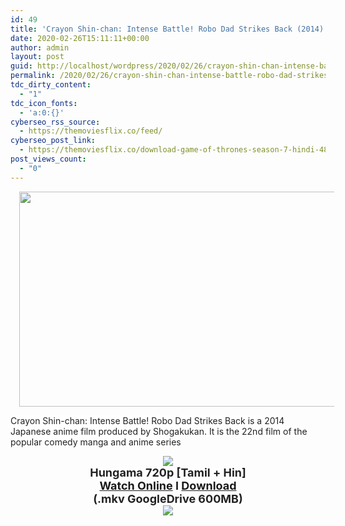 ```yaml
---
id: 49
title: 'Crayon Shin-chan: Intense Battle! Robo Dad Strikes Back (2014) WEB-DL &#8211; 720p &#8211; Dual Aud [Tamil + Hindi] &#8211; x264 &#8211; 600MB'
date: 2020-02-26T15:11:11+00:00
author: admin
layout: post
guid: http://localhost/wordpress/2020/02/26/crayon-shin-chan-intense-battle-robo-dad-strikes-back-2014-web-dl-720p-dual-aud-tamil-hindi-x264-600mb/
permalink: /2020/02/26/crayon-shin-chan-intense-battle-robo-dad-strikes-back-2014-web-dl-720p-dual-aud-tamil-hindi-x264-600mb/
tdc_dirty_content:
  - "1"
tdc_icon_fonts:
  - 'a:0:{}'
cyberseo_rss_source:
  - https://themoviesflix.co/feed/
cyberseo_post_link:
  - https://themoviesflix.co/download-game-of-thrones-season-7-hindi-480p-720p/
post_views_count:
  - "0"
---
```

<div dir="ltr" style="text-align: left;" trbidi="on">
  <div class="separator" style="clear: both; text-align: center;">
    <a href="https://1.bp.blogspot.com/-V3DrMIcV4DY/XlaJ0mdUhlI/AAAAAAAAA7A/ILmU6xhwwbkjfOmSXQDHrR2dtMM8Rq0RQCLcBGAsYHQ/s1600/Shinchan{5e176f9fcfde9aba7eb9c28cb91a5314fc67fc5fae859004e1132ccc1df19f4f}2BMovie{5e176f9fcfde9aba7eb9c28cb91a5314fc67fc5fae859004e1132ccc1df19f4f}2BRobot{5e176f9fcfde9aba7eb9c28cb91a5314fc67fc5fae859004e1132ccc1df19f4f}2BDad{5e176f9fcfde9aba7eb9c28cb91a5314fc67fc5fae859004e1132ccc1df19f4f}2BHINDI{5e176f9fcfde9aba7eb9c28cb91a5314fc67fc5fae859004e1132ccc1df19f4f}2BFull{5e176f9fcfde9aba7eb9c28cb91a5314fc67fc5fae859004e1132ccc1df19f4f}2BMovie{5e176f9fcfde9aba7eb9c28cb91a5314fc67fc5fae859004e1132ccc1df19f4f}2B{5e176f9fcfde9aba7eb9c28cb91a5314fc67fc5fae859004e1132ccc1df19f4f}255BHD{5e176f9fcfde9aba7eb9c28cb91a5314fc67fc5fae859004e1132ccc1df19f4f}255D{5e176f9fcfde9aba7eb9c28cb91a5314fc67fc5fae859004e1132ccc1df19f4f}2B{5e176f9fcfde9aba7eb9c28cb91a5314fc67fc5fae859004e1132ccc1df19f4f}25282014{5e176f9fcfde9aba7eb9c28cb91a5314fc67fc5fae859004e1132ccc1df19f4f}2529.jpg" imageanchor="1" style="margin-left: 1em; margin-right: 1em;"><img loading="lazy" border="0" data-original-height="593" data-original-width="1103" height="344" src="https://1.bp.blogspot.com/-V3DrMIcV4DY/XlaJ0mdUhlI/AAAAAAAAA7A/ILmU6xhwwbkjfOmSXQDHrR2dtMM8Rq0RQCLcBGAsYHQ/s640/Shinchan{5e176f9fcfde9aba7eb9c28cb91a5314fc67fc5fae859004e1132ccc1df19f4f}2BMovie{5e176f9fcfde9aba7eb9c28cb91a5314fc67fc5fae859004e1132ccc1df19f4f}2BRobot{5e176f9fcfde9aba7eb9c28cb91a5314fc67fc5fae859004e1132ccc1df19f4f}2BDad{5e176f9fcfde9aba7eb9c28cb91a5314fc67fc5fae859004e1132ccc1df19f4f}2BHINDI{5e176f9fcfde9aba7eb9c28cb91a5314fc67fc5fae859004e1132ccc1df19f4f}2BFull{5e176f9fcfde9aba7eb9c28cb91a5314fc67fc5fae859004e1132ccc1df19f4f}2BMovie{5e176f9fcfde9aba7eb9c28cb91a5314fc67fc5fae859004e1132ccc1df19f4f}2B{5e176f9fcfde9aba7eb9c28cb91a5314fc67fc5fae859004e1132ccc1df19f4f}255BHD{5e176f9fcfde9aba7eb9c28cb91a5314fc67fc5fae859004e1132ccc1df19f4f}255D{5e176f9fcfde9aba7eb9c28cb91a5314fc67fc5fae859004e1132ccc1df19f4f}2B{5e176f9fcfde9aba7eb9c28cb91a5314fc67fc5fae859004e1132ccc1df19f4f}25282014{5e176f9fcfde9aba7eb9c28cb91a5314fc67fc5fae859004e1132ccc1df19f4f}2529.jpg" width="640" /></a>
  </div>
  
  <h2 class="bNg8Rb" style="background-color: white; clip: rect(1px, 1px, 1px, 1px); color: #222222; font-family: arial, sans-serif; height: 1px; margin: 0px; overflow: hidden; padding: 0px; position: absolute; white-space: nowrap; width: 1px; z-index: -1000;">
    Description
  </h2>
  
  <p>
    <span style="background-color: white; color: #222222; font-family: "arial" , sans-serif; font-size: 14px;">Crayon Shin-chan: Intense Battle! Robo Dad Strikes Back is a 2014 Japanese anime film produced by Shogakukan. It is the 22nd film of the popular comedy manga and anime series</span>
  </p>
  
  <div style="text-align: center;">
    <a href="https://1.bp.blogspot.com/-fai1ZuUwnbA/XIjy2aT4irI/AAAAAAAAANw/WFW0YRK47_8GLAt3pPBSzBk0GJA6Mk5fgCPcBGAYYCw/s1600/torrborder.gif" imageanchor="1" style="margin-left: 1em; margin-right: 1em;"><img border="0" data-original-height="3" data-original-width="500" src="https://1.bp.blogspot.com/-fai1ZuUwnbA/XIjy2aT4irI/AAAAAAAAANw/WFW0YRK47_8GLAt3pPBSzBk0GJA6Mk5fgCPcBGAYYCw/s1600/torrborder.gif" /></a>
  </div>
  
  <div style="text-align: center;">
    <span style="background-color: white; color: #222222; font-family: "arial" , sans-serif; line-height: 20.020000457763672px;"><span style="font-size: large;"><b>Hungama 720p [Tamil + Hin]</b></span></span>
  </div>
  
  <div style="text-align: center;">
    <span style="background-color: white; color: #222222; font-family: "arial" , sans-serif; line-height: 20.020000457763672px;"><span style="font-size: large;"><b><a href="https://drive.google.com/file/d/1iphiFBqkmeSHEvR4RxQ5RVvANT5dI3Ma/view">Watch Online</a> I <a href="https://drive.google.com/uc?id=1iphiFBqkmeSHEvR4RxQ5RVvANT5dI3Ma&#038;export=download">Download</a></b></span></span>
  </div>
  
  <div style="text-align: center;">
    <span style="background-color: white; color: #222222; font-family: "arial" , sans-serif; line-height: 20.020000457763672px;"><span style="font-size: large;"><b>(.mkv GoogleDrive 600MB)</b></span></span>
  </div>
  
  <div style="text-align: center;">
    <a href="https://1.bp.blogspot.com/-fai1ZuUwnbA/XIjy2aT4irI/AAAAAAAAANw/WFW0YRK47_8GLAt3pPBSzBk0GJA6Mk5fgCPcBGAYYCw/s1600/torrborder.gif" imageanchor="1" style="margin-left: 1em; margin-right: 1em;"><img border="0" data-original-height="3" data-original-width="500" src="https://1.bp.blogspot.com/-fai1ZuUwnbA/XIjy2aT4irI/AAAAAAAAANw/WFW0YRK47_8GLAt3pPBSzBk0GJA6Mk5fgCPcBGAYYCw/s1600/torrborder.gif" /></a>
  </div>
</div>